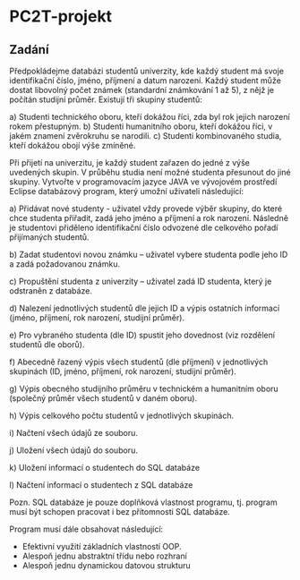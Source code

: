 # PC2T-projekt

## Zadání

Předpokládejme databázi studentů univerzity, kde každý student má svoje identifikační číslo, jméno,
příjmení a datum narození. Každý student může dostat libovolný počet známek (standardní
známkování 1 až 5), z nějž je počítán studijní průměr. Existují tři skupiny studentů:


a) Studenti technického oboru, kteří dokážou říci, zda byl rok jejich narození rokem přestupným.
b) Studenti humanitního oboru, kteří dokážou říci, v jakém znamení zvěrokruhu se narodili.
c) Studenti kombinovaného studia, kteří dokážou obojí výše zmíněné.


Při přijetí na univerzitu, je každý student zařazen do jedné z výše uvedených skupin. V průběhu studia
není možné studenta přesunout do jiné skupiny.
Vytvořte v programovacím jazyce JAVA ve vývojovém prostředí Eclipse databázový program, který
umožní uživateli následující:


a) Přidávat nové studenty - uživatel vždy provede výběr skupiny, do které chce studenta přiřadit, zadá
jeho jméno a příjmení a rok narození. Následně je studentovi přiděleno identifikační číslo odvozené
dle celkového pořadí přijímaných studentů.

b) Zadat studentovi novou známku – uživatel vybere studenta podle jeho ID a zadá požadovanou
známku.

c) Propuštění studenta z univerzity – uživatel zadá ID studenta, který je odstraněn z databáze.

d) Nalezení jednotlivých studentů dle jejich ID a výpis ostatních informací (jméno, příjmení, rok
narození, studijní průměr).

e) Pro vybraného studenta (dle ID) spustit jeho dovednost (viz rozdělení studentů dle oborů).

f) Abecedně řazený výpis všech studentů (dle příjmení) v jednotlivých skupinách (ID, jméno, příjmení,
rok narození, studijní průměr).

g) Výpis obecného studijního průměru v technickém a humanitním oboru (společný průměr všech
studentů v daném oboru).

h) Výpis celkového počtu studentů v jednotlivých skupinách.

i) Načtení všech údajů ze souboru.

j) Uložení všech údajů do souboru.

k) Uložení informací o studentech do SQL databáze

l) Načtení informací o studentech z SQL databáze

Pozn. SQL databáze je pouze doplňková vlastnost programu, tj. program musí být schopen pracovat
i bez přítomnosti SQL databáze.

Program musí dále obsahovat následující:
- Efektivní využití základních vlastností OOP.
- Alespoň jednu abstraktní třídu nebo rozhraní
- Alespoň jednu dynamickou datovou strukturu